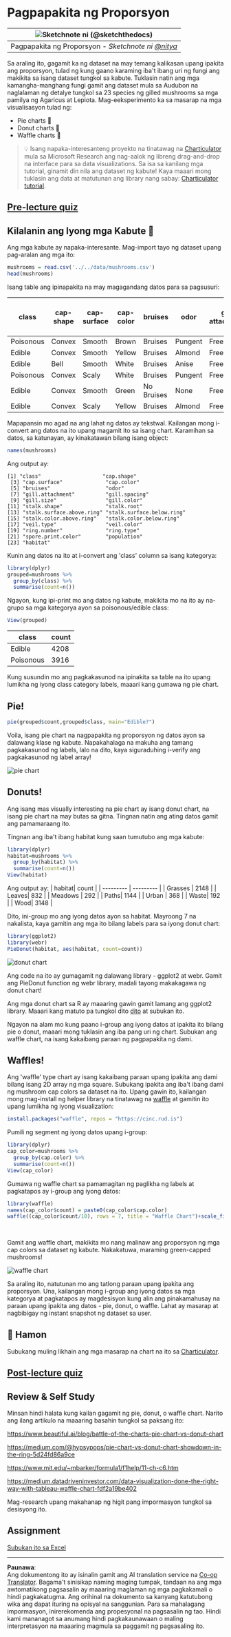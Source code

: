 <!--
CO_OP_TRANSLATOR_METADATA:
{
  "original_hash": "47028abaaafa2bcb1079702d20569066",
  "translation_date": "2025-08-28T02:34:20+00:00",
  "source_file": "3-Data-Visualization/R/11-visualization-proportions/README.md",
  "language_code": "tl"
}
-->
# Pagpapakita ng Proporsyon

|![ Sketchnote ni [(@sketchthedocs)](https://sketchthedocs.dev) ](../../../sketchnotes/11-Visualizing-Proportions.png)|
|:---:|
|Pagpapakita ng Proporsyon - _Sketchnote ni [@nitya](https://twitter.com/nitya)_ |

Sa araling ito, gagamit ka ng dataset na may temang kalikasan upang ipakita ang proporsyon, tulad ng kung gaano karaming iba't ibang uri ng fungi ang makikita sa isang dataset tungkol sa kabute. Tuklasin natin ang mga kamangha-manghang fungi gamit ang dataset mula sa Audubon na naglalaman ng detalye tungkol sa 23 species ng gilled mushrooms sa mga pamilya ng Agaricus at Lepiota. Mag-eeksperimento ka sa masarap na mga visualisasyon tulad ng:

- Pie charts 🥧
- Donut charts 🍩
- Waffle charts 🧇

> 💡 Isang napaka-interesanteng proyekto na tinatawag na [Charticulator](https://charticulator.com) mula sa Microsoft Research ang nag-aalok ng libreng drag-and-drop na interface para sa data visualizations. Sa isa sa kanilang mga tutorial, ginamit din nila ang dataset ng kabute! Kaya maaari mong tuklasin ang data at matutunan ang library nang sabay: [Charticulator tutorial](https://charticulator.com/tutorials/tutorial4.html).

## [Pre-lecture quiz](https://purple-hill-04aebfb03.1.azurestaticapps.net/quiz/20)

## Kilalanin ang Iyong mga Kabute 🍄

Ang mga kabute ay napaka-interesante. Mag-import tayo ng dataset upang pag-aralan ang mga ito:

```r
mushrooms = read.csv('../../data/mushrooms.csv')
head(mushrooms)
```
Isang table ang ipinapakita na may magagandang datos para sa pagsusuri:

| class     | cap-shape | cap-surface | cap-color | bruises | odor    | gill-attachment | gill-spacing | gill-size | gill-color | stalk-shape | stalk-root | stalk-surface-above-ring | stalk-surface-below-ring | stalk-color-above-ring | stalk-color-below-ring | veil-type | veil-color | ring-number | ring-type | spore-print-color | population | habitat |
| --------- | --------- | ----------- | --------- | ------- | ------- | --------------- | ------------ | --------- | ---------- | ----------- | ---------- | ------------------------ | ------------------------ | ---------------------- | ---------------------- | --------- | ---------- | ----------- | --------- | ----------------- | ---------- | ------- |
| Poisonous | Convex    | Smooth      | Brown     | Bruises | Pungent | Free            | Close        | Narrow    | Black      | Enlarging   | Equal      | Smooth                   | Smooth                   | White                  | White                  | Partial   | White      | One         | Pendant   | Black             | Scattered  | Urban   |
| Edible    | Convex    | Smooth      | Yellow    | Bruises | Almond  | Free            | Close        | Broad     | Black      | Enlarging   | Club       | Smooth                   | Smooth                   | White                  | White                  | Partial   | White      | One         | Pendant   | Brown             | Numerous   | Grasses |
| Edible    | Bell      | Smooth      | White     | Bruises | Anise   | Free            | Close        | Broad     | Brown      | Enlarging   | Club       | Smooth                   | Smooth                   | White                  | White                  | Partial   | White      | One         | Pendant   | Brown             | Numerous   | Meadows |
| Poisonous | Convex    | Scaly       | White     | Bruises | Pungent | Free            | Close        | Narrow    | Brown      | Enlarging   | Equal      | Smooth                   | Smooth                   | White                  | White                  | Partial   | White      | One         | Pendant   | Black             | Scattered  | Urban 
| Edible | Convex       |Smooth       | Green     | No Bruises| None   |Free            | Crowded       | Broad     | Black      | Tapering   | Equal      |  Smooth | Smooth                    | White                 | White                  | Partial    | White     | One         | Evanescent | Brown             | Abundant | Grasses
|Edible  |  Convex      | Scaly   | Yellow         | Bruises  | Almond  | Free | Close  |   Broad   |   Brown  | Enlarging   |   Club                      | Smooth                  | Smooth    | White                 |  White                | Partial      | White    |  One  |  Pendant | Black   | Numerous | Grasses
      
Mapapansin mo agad na ang lahat ng datos ay tekstwal. Kailangan mong i-convert ang datos na ito upang magamit ito sa isang chart. Karamihan sa datos, sa katunayan, ay kinakatawan bilang isang object:

```r
names(mushrooms)
```

Ang output ay:

```output
[1] "class"                    "cap.shape"               
 [3] "cap.surface"              "cap.color"               
 [5] "bruises"                  "odor"                    
 [7] "gill.attachment"          "gill.spacing"            
 [9] "gill.size"                "gill.color"              
[11] "stalk.shape"              "stalk.root"              
[13] "stalk.surface.above.ring" "stalk.surface.below.ring"
[15] "stalk.color.above.ring"   "stalk.color.below.ring"  
[17] "veil.type"                "veil.color"              
[19] "ring.number"              "ring.type"               
[21] "spore.print.color"        "population"              
[23] "habitat"            
```
Kunin ang datos na ito at i-convert ang 'class' column sa isang kategorya:

```r
library(dplyr)
grouped=mushrooms %>%
  group_by(class) %>%
  summarise(count=n())
```

Ngayon, kung ipi-print mo ang datos ng kabute, makikita mo na ito ay na-grupo sa mga kategorya ayon sa poisonous/edible class:
```r
View(grouped)
```

| class | count |
| --------- | --------- |
| Edible | 4208 |
| Poisonous| 3916 |

Kung susundin mo ang pagkakasunod na ipinakita sa table na ito upang lumikha ng iyong class category labels, maaari kang gumawa ng pie chart.

## Pie!

```r
pie(grouped$count,grouped$class, main="Edible?")
```
Voila, isang pie chart na nagpapakita ng proporsyon ng datos ayon sa dalawang klase ng kabute. Napakahalaga na makuha ang tamang pagkakasunod ng labels, lalo na dito, kaya siguraduhing i-verify ang pagkakasunod ng label array!

![pie chart](../../../../../translated_images/pie1-wb.685df063673751f4b0b82127f7a52c7f9a920192f22ae61ad28412ba9ace97bf.tl.png)

## Donuts!

Ang isang mas visually interesting na pie chart ay isang donut chart, na isang pie chart na may butas sa gitna. Tingnan natin ang ating datos gamit ang pamamaraang ito.

Tingnan ang iba't ibang habitat kung saan tumutubo ang mga kabute:

```r
library(dplyr)
habitat=mushrooms %>%
  group_by(habitat) %>%
  summarise(count=n())
View(habitat)
```
Ang output ay:
| habitat| count |
| --------- | --------- |
| Grasses    | 2148 |
| Leaves| 832 |
| Meadows    | 292 |
| Paths| 1144 |
| Urban    | 368 |
| Waste| 192 |
| Wood| 3148 |

Dito, ini-group mo ang iyong datos ayon sa habitat. Mayroong 7 na nakalista, kaya gamitin ang mga ito bilang labels para sa iyong donut chart:

```r
library(ggplot2)
library(webr)
PieDonut(habitat, aes(habitat, count=count))
```

![donut chart](../../../../../translated_images/donut-wb.34e6fb275da9d834c2205145e39a3de9b6878191dcdba6f7a9e85f4b520449bc.tl.png)

Ang code na ito ay gumagamit ng dalawang library - ggplot2 at webr. Gamit ang PieDonut function ng webr library, madali tayong makakagawa ng donut chart!

Ang mga donut chart sa R ay maaaring gawin gamit lamang ang ggplot2 library. Maaari kang matuto pa tungkol dito [dito](https://www.r-graph-gallery.com/128-ring-or-donut-plot.html) at subukan ito.

Ngayon na alam mo kung paano i-group ang iyong datos at ipakita ito bilang pie o donut, maaari mong tuklasin ang iba pang uri ng chart. Subukan ang waffle chart, na isang kakaibang paraan ng pagpapakita ng dami.

## Waffles!

Ang 'waffle' type chart ay isang kakaibang paraan upang ipakita ang dami bilang isang 2D array ng mga square. Subukang ipakita ang iba't ibang dami ng mushroom cap colors sa dataset na ito. Upang gawin ito, kailangan mong mag-install ng helper library na tinatawag na [waffle](https://cran.r-project.org/web/packages/waffle/waffle.pdf) at gamitin ito upang lumikha ng iyong visualization:

```r
install.packages("waffle", repos = "https://cinc.rud.is")
```

Pumili ng segment ng iyong datos upang i-group:

```r
library(dplyr)
cap_color=mushrooms %>%
  group_by(cap.color) %>%
  summarise(count=n())
View(cap_color)
```

Gumawa ng waffle chart sa pamamagitan ng paglikha ng labels at pagkatapos ay i-group ang iyong datos:

```r
library(waffle)
names(cap_color$count) = paste0(cap_color$cap.color)
waffle((cap_color$count/10), rows = 7, title = "Waffle Chart")+scale_fill_manual(values=c("brown", "#F0DC82", "#D2691E", "green", 
                                                                                     "pink", "purple", "red", "grey", 
                                                                                     "yellow","white"))
```

Gamit ang waffle chart, makikita mo nang malinaw ang proporsyon ng mga cap colors sa dataset ng kabute. Nakakatuwa, maraming green-capped mushrooms!

![waffle chart](../../../../../translated_images/waffle.aaa75c5337735a6ef32ace0ffb6506ef49e5aefe870ffd72b1bb080f4843c217.tl.png)

Sa araling ito, natutunan mo ang tatlong paraan upang ipakita ang proporsyon. Una, kailangan mong i-group ang iyong datos sa mga kategorya at pagkatapos ay magdesisyon kung alin ang pinakamahusay na paraan upang ipakita ang datos - pie, donut, o waffle. Lahat ay masarap at nagbibigay ng instant snapshot ng dataset sa user.

## 🚀 Hamon

Subukang muling likhain ang mga masarap na chart na ito sa [Charticulator](https://charticulator.com).

## [Post-lecture quiz](https://purple-hill-04aebfb03.1.azurestaticapps.net/quiz/21)

## Review & Self Study

Minsan hindi halata kung kailan gagamit ng pie, donut, o waffle chart. Narito ang ilang artikulo na maaaring basahin tungkol sa paksang ito:

https://www.beautiful.ai/blog/battle-of-the-charts-pie-chart-vs-donut-chart

https://medium.com/@hypsypops/pie-chart-vs-donut-chart-showdown-in-the-ring-5d24fd86a9ce

https://www.mit.edu/~mbarker/formula1/f1help/11-ch-c6.htm

https://medium.datadriveninvestor.com/data-visualization-done-the-right-way-with-tableau-waffle-chart-fdf2a19be402

Mag-research upang makahanap ng higit pang impormasyon tungkol sa desisyong ito.

## Assignment

[Subukan ito sa Excel](assignment.md)

---

**Paunawa**:  
Ang dokumentong ito ay isinalin gamit ang AI translation service na [Co-op Translator](https://github.com/Azure/co-op-translator). Bagama't sinisikap naming maging tumpak, tandaan na ang mga awtomatikong pagsasalin ay maaaring maglaman ng mga pagkakamali o hindi pagkakatugma. Ang orihinal na dokumento sa kanyang katutubong wika ang dapat ituring na opisyal na sanggunian. Para sa mahalagang impormasyon, inirerekomenda ang propesyonal na pagsasalin ng tao. Hindi kami mananagot sa anumang hindi pagkakaunawaan o maling interpretasyon na maaaring magmula sa paggamit ng pagsasaling ito.